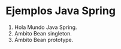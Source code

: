 


# Ejemplos Java Spring

1. Hola Mundo Java Spring.
2. Ambito Bean singleton.
3. Ámbito Bean prototype.
